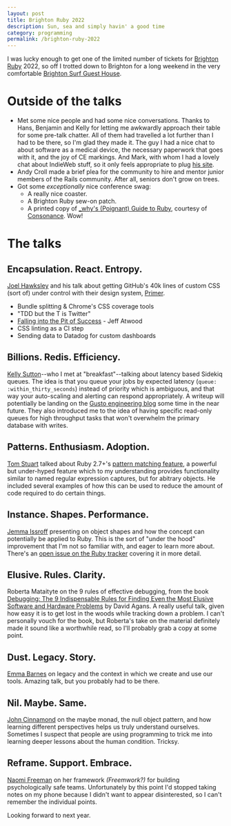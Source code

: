 ```yaml
---
layout: post
title: Brighton Ruby 2022
description: Sun, sea and simply havin' a good time
category: programming
permalink: /brighton-ruby-2022
---
```


I was lucky enough to get one of the limited number of tickets for [Brighton Ruby](https://brightonruby.com/) 2022, so off I trotted down to Brighton for a long weekend in the very comfortable [Brighton Surf Guest House](https://www.brightonsurf.com/).

# Outside of the talks

- Met some nice people and had some nice conversations. Thanks to Hans, Benjamin and Kelly for letting me awkwardly approach their table for some pre-talk chatter. All of them had travelled a lot further than I had to be there, so I'm glad they made it. The guy I had a nice chat to about software as a medical device, the necessary paperwork that goes with it, and the joy of CE markings. And Mark, with whom I had a lovely chat about IndieWeb stuff, so it only feels appropriate to plug [his site](https://qubyte.codes).
- Andy Croll made a brief plea for the community to hire and mentor junior members of the Rails community. After all, seniors don't grow on trees.
- Got some _exceptionally_ nice conference swag:
  - A really nice coaster.
  - A Brighton Ruby sew-on patch.
  - A printed copy of [_why's (Poignant) Guide to Ruby](https://poignant.guide), courtesy of [Consonance](https://www.consonance.app). Wow!

# The talks

## Encapsulation. React. Entropy.

[Joel Hawksley](https://hawksley.org/) and his talk about getting GitHub's 40k lines of custom CSS (sort of) under control with their design system, [Primer](https://github.com/primer/).

  - Bundle splitting & Chrome's CSS coverage tools
  - "TDD but the T is Twitter"
  - [Falling into the Pit of Success](https://blog.codinghorror.com/falling-into-the-pit-of-success) - Jeff Atwood
  - CSS linting as a CI step
  - Sending data to Datadog for custom dashboards


## Billions. Redis. Efficiency.

[Kelly Sutton](https://kellysutton.com/)--who I met at "breakfast"--talking about latency based Sidekiq queues. The idea is that you queue your jobs by expected latency (`queue: :within_thirty_seconds`) instead of priority which is ambiguous, and that way your auto-scaling and alerting can respond appropriately. A writeup will potentially be landing on the [Gusto engineering blog](https://engineering.gusto.com) some time in the near future. They also introduced me to the idea of having specific read-only queues for high throughput tasks that won't overwhelm the primary database with writes.


## Patterns. Enthusiasm. Adoption.

[Tom Stuart](https://tomstu.art) talked about Ruby 2.7+'s [pattern matching feature](https://docs.ruby-lang.org/en/master/syntax/pattern_matching_rdoc.html), a powerful but under-hyped feature which to my understanding provides functionality similar to named regular expression captures, but for abitrary objects. He included several examples of how this can be used to reduce the amount of code required to do certain things.


## Instance. Shapes. Performance.

[Jemma Issroff](https://jemma.dev/) presenting on object shapes and how the concept can potentially be applied to Ruby. This is the sort of "under the hood" improvement that I'm not so familiar with, and eager to learn more about. There's an [open issue on the Ruby tracker](https://bugs.ruby-lang.org/issues/18776) covering it in more detail.


## Elusive. Rules. Clarity.

Roberta Mataityte on the 9 rules of effective debugging, from the book [Debugging: The 9 Indispensable Rules for Finding Even the Most Elusive Software and Hardware Problems](https://debuggingrules.com) by David Agans. A really useful talk, given how easy it is to get lost in the woods while tracking down a problem. I can't personally vouch for the book, but Roberta's take on the material definitely made it sound like a worthwhile read, so I'll probably grab a copy at some point.


## Dust. Legacy. Story.

[Emma Barnes](https://twitter.com/has_many_books) on legacy and the context in which we create and use our tools. Amazing talk, but you probably had to be there.


## Nil. Maybe. Same.

[John Cinnamond](https://twitter.com/jcinnamond) on the maybe monad, the null object pattern, and how learning different perspectives helps us truly understand ourselves. Sometimes I suspect that people are using programming to trick me into learning deeper lessons about the human condition. Tricksy.


## Reframe. Support. Embrace.

[Naomi Freeman](https://www.naomifreeman.com/) on her framework _(Freemwork?)_ for building psychologically safe teams. Unfortunately by this point I'd stopped taking notes on my phone because I didn't want to appear disinterested, so I can't remember the individual points.


Looking forward to next year.